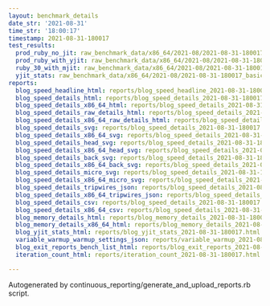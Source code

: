 ```yaml
---
layout: benchmark_details
date_str: '2021-08-31'
time_str: '18:00:17'
timestamp: 2021-08-31-180017
test_results:
  prod_ruby_no_jit: raw_benchmark_data/x86_64/2021-08/2021-08-31-180017_basic_benchmark_prod_ruby_no_jit.json
  prod_ruby_with_yjit: raw_benchmark_data/x86_64/2021-08/2021-08-31-180017_basic_benchmark_prod_ruby_with_yjit.json
  ruby_30_with_mjit: raw_benchmark_data/x86_64/2021-08/2021-08-31-180017_basic_benchmark_ruby_30_with_mjit.json
  yjit_stats: raw_benchmark_data/x86_64/2021-08/2021-08-31-180017_basic_benchmark_yjit_stats.json
reports:
  blog_speed_headline_html: reports/blog_speed_headline_2021-08-31-180017.html
  blog_speed_details_html: reports/blog_speed_details_2021-08-31-180017.html
  blog_speed_details_x86_64_html: reports/blog_speed_details_2021-08-31-180017.x86_64.html
  blog_speed_details_raw_details_html: reports/blog_speed_details_2021-08-31-180017.raw_details.html
  blog_speed_details_x86_64_raw_details_html: reports/blog_speed_details_2021-08-31-180017.x86_64.raw_details.html
  blog_speed_details_svg: reports/blog_speed_details_2021-08-31-180017.svg
  blog_speed_details_x86_64_svg: reports/blog_speed_details_2021-08-31-180017.x86_64.svg
  blog_speed_details_head_svg: reports/blog_speed_details_2021-08-31-180017.head.svg
  blog_speed_details_x86_64_head_svg: reports/blog_speed_details_2021-08-31-180017.x86_64.head.svg
  blog_speed_details_back_svg: reports/blog_speed_details_2021-08-31-180017.back.svg
  blog_speed_details_x86_64_back_svg: reports/blog_speed_details_2021-08-31-180017.x86_64.back.svg
  blog_speed_details_micro_svg: reports/blog_speed_details_2021-08-31-180017.micro.svg
  blog_speed_details_x86_64_micro_svg: reports/blog_speed_details_2021-08-31-180017.x86_64.micro.svg
  blog_speed_details_tripwires_json: reports/blog_speed_details_2021-08-31-180017.tripwires.json
  blog_speed_details_x86_64_tripwires_json: reports/blog_speed_details_2021-08-31-180017.x86_64.tripwires.json
  blog_speed_details_csv: reports/blog_speed_details_2021-08-31-180017.csv
  blog_speed_details_x86_64_csv: reports/blog_speed_details_2021-08-31-180017.x86_64.csv
  blog_memory_details_html: reports/blog_memory_details_2021-08-31-180017.html
  blog_memory_details_x86_64_html: reports/blog_memory_details_2021-08-31-180017.x86_64.html
  blog_yjit_stats_html: reports/blog_yjit_stats_2021-08-31-180017.html
  variable_warmup_warmup_settings_json: reports/variable_warmup_2021-08-31-180017.warmup_settings.json
  blog_exit_reports_bench_list_html: reports/blog_exit_reports_2021-08-31-180017.bench_list.html
  iteration_count_html: reports/iteration_count_2021-08-31-180017.html

---
```

Autogenerated by continuous_reporting/generate_and_upload_reports.rb script.
